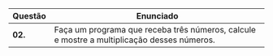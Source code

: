 | Questão | Enunciado|
| ------- | -------- |
| **02.**      | Faça um programa que receba três números, calcule e mostre a multiplicação desses números.   |
